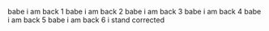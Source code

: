 babe i am back 1
babe i am back 2
babe i am back 3
babe i am back 4
babe i am back 5
babe i am back 6
i stand corrected
